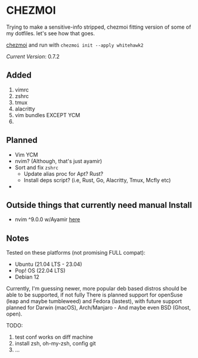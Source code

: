# CHEZMOI

Trying to make a sensitive-info stripped, chezmoi fitting version
of some of my dotfiles. let's see how that goes.

[chezmoi](https://www.chezmoi.io/quick-start/)
and run with `chezmoi init --apply whitehawk2`

_Current Version_: 0.7.2

## Added

1. vimrc
2. zshrc
3. tmux
4. alacritty
5. vim bundles EXCEPT YCM
6.

## Planned

- Vim YCM
- nvim? (Although, that's just ayamir)
- Sort and fix `zshrc`
  - Update alias proc for Apt? Rust?
  - Install deps script? (i.e, Rust, Go, Alacritty, Tmux, Mcfly etc)
-

## Outside things that currently need manual Install

- nvim ^9.0.0 w/Ayamir [here](https://github.com/ayamir/nvimdots)

## Notes

Tested on these platforms (not promising FULL compat):

- Ubuntu (21.04 LTS - 23.04)
- Pop! OS (22.04 LTS)
- Debian 12

Currently, I'm guessing newer, more popular deb based distros should be able to be supported, if not fully
There is planned support for openSuse (leap and maybe tumbleweed) and Fedora (lastest),
with future support planned for Darwin (macOS), Arch/Manjaro - And maybe even BSD (Ghost, open).

TODO:

1. test conf works on diff machine
2. install zsh, oh-my-zsh, config git
3. ...
